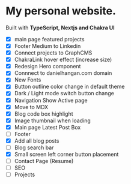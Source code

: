 # My personal website.

Built with **TypeScript, Nextjs and Chakra UI**

- [x] main page featured projects
- [x] Footer Medium to Linkedin
- [x] Connect projects to GraphCMS
- [x] ChakraLink hover effect (increase size)
- [x] Redesign Hero component
- [x] Connnect to danielhangan.com domain
- [x] New Fonts
- [x] Button outline color change in default theme
- [x] Dark / Light mode switch button change
- [x] Navigation Show Active page
- [x] Move to MDX
- [x] Blog code box highlight
- [x] Image thumbnail when loading
- [x] Main page Latest Post Box
- [ ] Footer
- [x] Add all blog posts
- [ ] Blog search bar
- [x] Small screen left corner button placement
- [ ] Contact Page (Resume)
- [ ] SEO
- [ ] Projects
